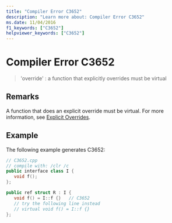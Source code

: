 ```yaml
---
title: "Compiler Error C3652"
description: "Learn more about: Compiler Error C3652"
ms.date: 11/04/2016
f1_keywords: ["C3652"]
helpviewer_keywords: ["C3652"]
---
```

# Compiler Error C3652

> 'override' : a function that explicitly overrides must be virtual

## Remarks

A function that does an explicit override must be virtual. For more information, see [Explicit Overrides](../../extensions/explicit-overrides-cpp-component-extensions.md).

## Example

The following example generates C3652:

```cpp
// C3652.cpp
// compile with: /clr /c
public interface class I {
   void f();
};

public ref struct R : I {
   void f() = I::f {}   // C3652
   // try the following line instead
   // virtual void f() = I::f {}
};
```
